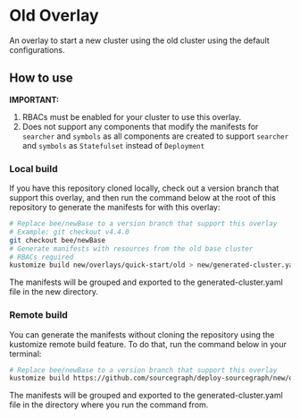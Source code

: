 # Old Overlay

An overlay to start a new cluster using the old cluster using the default configurations.

## How to use

**IMPORTANT:**

1. RBACs must be enabled for your cluster to use this overlay.
2. Does not support any components that modify the manifests for `searcher` and `symbols` as all components are created to support `searcher` and `symbols` as `Statefulset` instead of `Deployment`

### Local build

If you have this repository cloned locally, check out a version branch that support this overlay, and then run the command below at the root of this repository to generate the manifests for with this overlay:

```sh
# Replace bee/newBase to a version branch that support this overlay
# Example: git checkout v4.4.0
git checkout bee/newBase
# Generate manifests with resources from the old base cluster
# RBACs required
kustomize build new/overlays/quick-start/old > new/generated-cluster.yaml
```

The manifests will be grouped and exported to the generated-cluster.yaml file in the new directory.

### Remote build

You can generate the manifests without cloning the repository using the kustomize remote build feature. To do that, run the command below in your terminal:

```sh
# Replace bee/newBase to a version branch that support this overlay
kustomize build https://github.com/sourcegraph/deploy-sourcegraph/new/overlays/quick-start/old?ref=bee/newBase > generated-cluster.yaml
```

The manifests will be grouped and exported to the generated-cluster.yaml file in the directory where you run the command from.
